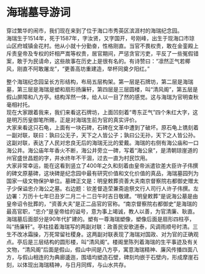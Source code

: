 # 海瑞墓导游词  
穿过繁华的闹市，我们现在来到了位于海口市秀英区滨涯村的海瑞纪念园。  
  海瑞生于1514年，死于1587年，字汝贤，又字国开，号刚峰，出生于现海口市琼山区府城镇金花村。他从小就十分勤奋，性格刚直。当官不畏权贵，敢在金銮殿上斥责皇帝及专权的奸相严嵩等权贵，居官期间，严惩贪官污吏，平反了一些冤假错案，敢于为民请命，这些故事在历史上是很有名的。有诗赞曰：“凛然正气若椰风，刚直不阿敢屠龙”，“更善高坊重建造，举杯同奠夕阳红。”  

整个海瑞纪念园呈长方形结构，布局五层构架。第一层是石牌坊，第二层是海瑞墓，第三层是海瑞是塑和扇形扬廉轩，第四层是三层圆楼，叫“清风阁”，第五层是假山屏障和八方亭。结构浑然一体，给人以一目了然的感觉。这与海瑞为官明查秋毫相衬托。  
现在大家跟着我来，我们来看这石牌坊，上面凹刻着“粤东正气”四个朱红大字，这是明万历皇御笔所赐，正是对海瑞生前为官的真实评价。  
大家来看这只石龟，上面有一块石碑，石碑在文革中遭到了破坏。原石龟上镌刻着一副对联，联曰：孰曰公无子，天下之人皆公子；孰曰公无孙，天下之人皆公孙。这副对联，表达了人民对忠良无后的海瑞无比的爱戴。海瑞的右侧有海公庙和一口海公井。海公庙年年香火不断，海公井旁立一碑，写着“海公泉”，是清朝琼崖道的州官盛世昌题的字，井水终年不干涸，过去一直为村民饮用。  
  大家非常幸运，能在这看到竖立了400年之久和刻着由皇帝派遣钦差大臣许子伟撰的碑文原墓碑，这块碑是纪念园中最有研究价值和文化价值的真品，海瑞墓园列为国家一级文物保护单位。墓碑正文是：明皇敕葬资善大夫南京督察院右都御史赠太子少保谥忠介海公之墓。右边题：钦差督造茔兼斋逾祭文行人司行人许子伟撰。左边署：万历十七年巳丑岁二月二十二日午时吉日敬建。“明皇敕葬”是说海公墓是由皇帝诏令批葬的，“资善大夫”是正二品官的官称。“南京督察院右都御史”是海瑞的最高官职，“忠介”是皇帝给的谥号，意为事上竭诚，教人以善，为官清廉、耿直。  
  海瑞墓后面部分是90年代扩建的。塑有一尊海瑞塑像，塑像后面是扇形四柱亭，叫“扬廉轩”。亭柱挂着海瑞写的两副对联：政善民安歌道泰，风调雨顺号时清。三生不改冰霜操，万死常留社稷身。这两副对联表现了海瑞对国政、对为官的正确观点。亭后是三层结构的圆形楼，叫“清风阁”。楼阁里陈列着海瑞的生平事迹及有关文物，“清风阁”后面是假山，假山中间是八方亭，寓意海瑞精神、廉风传播四面八方，与假山相连的为典廊逶迤，围墙均塑造石壁，碑刻均嵌于石壁内，形成摩崖石刻，以体现出海瑞精神，与日月同辉，与山水共存。  